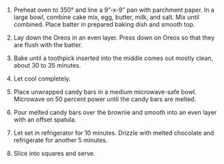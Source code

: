 1. Preheat oven to 350° and line a 9”-x-9” pan with parchment paper. In a large bowl, combine cake mix, egg, butter, milk, and salt. Mix until combined. Place batter in prepared baking dish and smooth top. 

2. Lay down the Oreos in an even layer. Press down on Oreos so that they are flush with the batter.

3. Bake until a toothpick inserted into the middle comes out mostly clean, about 30 to 35 minutes.

4. Let cool completely.

5. Place unwrapped candy bars in a medium microwave-safe bowl. Microwave on 50 percent power until the candy bars are melted. 

6. Pour melted candy bars over the brownie and smooth into an even layer with an offset spatula.

7. Let set in refrigerator for 10 minutes. Drizzle with melted chocolate and refrigerate for another 5 minutes. 

8. Slice into squares and serve.